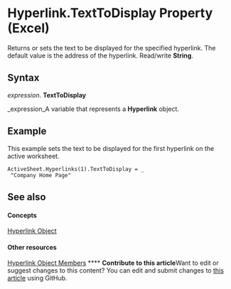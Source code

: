 
# Hyperlink.TextToDisplay Property (Excel)

Returns or sets the text to be displayed for the specified hyperlink. The default value is the address of the hyperlink. Read/write  **String**.


## Syntax

 _expression_. **TextToDisplay**

 _expression_A variable that represents a  **Hyperlink** object.


## Example

This example sets the text to be displayed for the first hyperlink on the active worksheet.


```
ActiveSheet.Hyperlinks(1).TextToDisplay = _ 
 "Company Home Page"
```


## See also


#### Concepts


 [Hyperlink Object](8bdd2c2f-e6eb-a2f2-78c8-b597aa80ec05.md)
#### Other resources


 [Hyperlink Object Members](b0566d1c-404f-b79e-7770-e7189a1c817a.md)
****   **Contribute to this article**Want to edit or suggest changes to this content? You can edit and submit changes to  [this article](https://github.com/jhershey00/VBA_Excel_Test/OpenXMLCon/articles/b7b8e4ef-2a37-1733-f9a0-2bd6e7367f8d.md) using GitHub.

